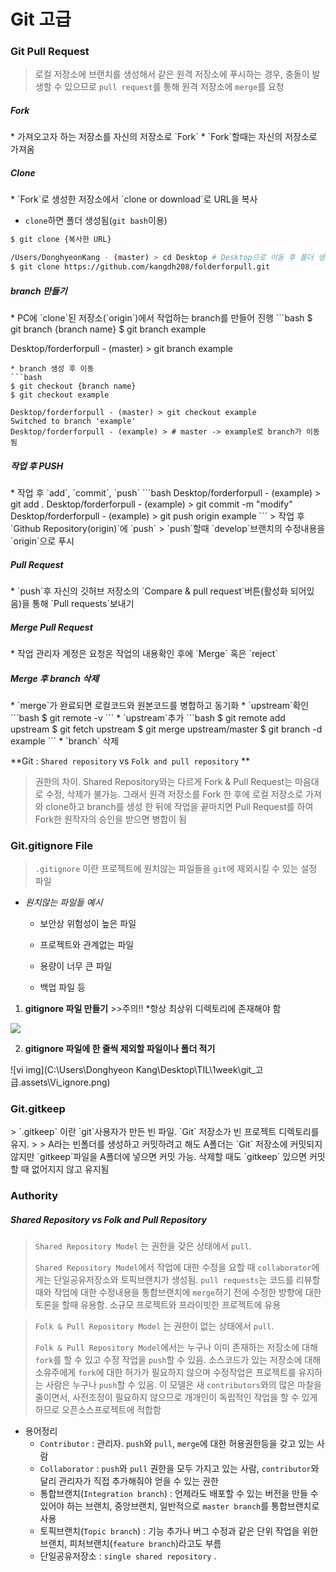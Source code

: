 <h1>
    Git 고급
</h1>

<h3>
    Git Pull Request
</h3>


> 로컬 저장소에 브랜치를 생성해서 같은 원격 저장소에 푸시하는 경우, 충돌이 발생할 수 있으므로 `pull request`를 통해 원격 저장소에 `merge`를 요청
>

<h5>
    <span style="font-style: bold ;"> Fork </span>
</h5>
* 가져오고자 하는 저장소를 자신의 저장소로 `Fork`
  * `Fork`할때는 자신의 저장소로 가져옴
<h5>
    <span style="font-style: bold ;"> Clone  </span>
</h5>
* `Fork`로 생성한 저장소에서 `clone or download`로 URL을 복사

  * `clone`하면 폴더 생성됨(`git bash`이용)

  ```bash
  $ git clone {복사한 URL}
  
  /Users/DonghyeonKang - (master) > cd Desktop # Desktop으로 이동 후 폴더 생성
  $ git clone https://github.com/kangdh208/folderforpull.git
  ```

<h5>
    <span style="font-style: bold ;"> branch 만들기  </span>
</h5>	
* PC에 `clone`된 저장소(`origin`)에서 작업하는 branch를 만들어 진행
```bash
$ git branch {branch name}
$ git branch example

Desktop/forderforpull - (master) > git branch example
```
* branch 생성 후 이동
```bash
$ git checkout {branch name}
$ git checkout example

Desktop/forderforpull - (master) > git checkout example
Switched to branch 'example'
Desktop/forderforpull - (example) > # master -> example로 branch가 이동됨
```
<h5>
    <span style="font-style: bold ;"> 작업 후 PUSH  </span>
</h5>	
* 작업 후 `add`, `commit`, `push`
```bash
Desktop/forderforpull - (example) > git add .
Desktop/forderforpull - (example) > git commit -m "modify"
Desktop/forderforpull - (example) > git push origin example
```
> 작업 후 `Github Repository(origin)`에 `push`
> `push`할때 `develop`브랜치의 수정내용을 `origin`으로 푸시
<h5>
    <span style="font-style: bold ;"> Pull Request  </span>
</h5>	
* `push`후 자신의 깃허브 저장소의 `Compare & pull request`버튼(활성화 되어있음)을 통해 `Pull requests`보내기
<h5>
    <span style="font-style: bold ;"> Merge Pull Request  </span>
</h5>	
* 작업 관리자 계정은 요청온 작업의 내용확인 후에 `Merge` 혹은 `reject`
<h5>
    <span style="font-style: bold ;"> Merge 후 branch 삭제  </span>
</h5>	
* `merge`가 완료되면 로컬코드와 원본코드를 병합하고 동기화
* `upstream`확인
```bash
$ git remote -v 
```
* `upstream`추가
```bash
$ git remote add upstream
$ git fetch upstream
$ git merge upstream/master
$ git branch -d example
```
* `branch` 삭제

**Git : `Shared repository` vs `Folk and pull repository` **

> 권한의 차이. Shared Repository와는 다르게 Fork & Pull Request는 마음대로 수정, 삭제가 불가능. 그래서 원격 저장소를 Fork 한 후에 로컬 저장소로 가져와 clone하고 branch를 생성 한 뒤에 작업을 끝마치면 Pull Request를 하여 Fork한 원작자의 승인을 받으면 병합이 됨

<h3>
    Git.gitignore File
</h3>

> `.gitignore` 이란 프로젝트에 원치않는 파일들을 `git`에 제외시킬 수 있는 설정 파일

* *원치않는 파일들 예시* 

  * 보안상 위험성이 높은 파일

  * 프로젝트와 관계없는 파일

  * 용량이 너무 큰 파일

  * 백업 파일 등

1. **gitignore 파일 만들기**          >>주의!!         *항상 최상위 디렉토리에 존재해야 함

<img src='C:\Users\Donghyeon Kang\Desktop\TIL\1week\git_고급.assets\vi_create.png'>

2. **gitignore 파일에 한 줄씩 제외할 파일이나 폴더 적기**

![vi img](C:\Users\Donghyeon Kang\Desktop\TIL\1week\git_고급.assets\Vi_ignore.png)



<h3>
    Git.gitkeep
</h3>
> `.gitkeep` 이란  `git`사용자가 만든 빈 파일. `Git` 저장소가 빈 프로젝트 디렉토리를 유지.
>
> A라는 빈폴더를 생성하고 커밋하려고 해도 A폴더는 `Git` 저장소에 커밋되지 않지만 `gitkeep`파일을 A폴더에 넣으면 커밋 가능. 삭제할 때도 `gitkeep` 있으면 커밋할 때 없어지지 않고 유지됨



<h3>
    Authority
</h3>

<h5>
    Shared Repository vs Folk and Pull Repository
</h5>

> `Shared Repository Model` 는 권한을 갖은 상태에서 `pull`. 
>
> `Shared Repository Model`에서 작업에 대한 수정을 요할 때 `collaborator`에게는 단일공유저장소와 토픽브랜치가 생성됨. `pull requests`는 코드를 리뷰할때와 작업에 대한 수정내용을 통합브랜치에 `merge`하기 전에 수정한 방향에 대한 토론을 할때 유용함. 소규모 프로젝트와 프라이빗한 프로젝트에 유용

> `Folk & Pull Repository Model` 는 권한이 없는 상태에서 `pull`. 
>
> `Folk & Pull Repository Model`에서는 누구나 이미 존재하는 저장소에 대해 `fork`를 할 수 있고 수정 작업을 `push`할 수 있음. 소스코드가 있는 저장소에 대해 소유주에게 `fork`에 대한 허가가 필요하지 않으며 수정작업은 프로젝트를 유지하는 사람은 누구나 `push`할 수 있음. 이 모델은 새 `contributors`와의 많은 마찰을 줄이면서, 사전조정이 필요하지 않으므로 개개인이 독립적인 작업을 할 수 있게하므로 오픈소스프로젝트에 적합함

* 용어정리
  * `Contributor` : 관리자. `push`와 `pull`, `merge`에 대한 허용권한등을 갖고 있는 사람
  * `Collaborator` : `push`와 `pull` 권한을 모두 가지고 있는 사람, `contributor`와 달리 관리자가 직접 추가해줘야 얻을 수 있는 권한
  * 통합브랜치(`Integration branch`) : 언제라도 배포할 수 있는 버전을 만들 수 있어야 하는 브랜치, 중앙브랜치, 일반적으로 `master branch`를 통합브랜치로 사용
  * 토픽브랜치(`Topic branch`) : 기능 추가나 버그 수정과 같은 단위 작업을 위한 브랜치, 피처브랜치(`feature branch`)라고도 부름
  * 단일공유저장소 : `single shared repository` .
